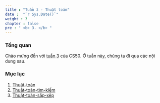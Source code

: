 ```yaml
---
title : "Tuần 3 - Thuật toán"
date :  "`r Sys.Date()`" 
weight : 3 
chapter : false
pre : " <b> 3. </b> "
---
```

### Tổng quan
Chào mừng đến với [tuần 3](https://baobaoupcloud.github.io/cs-w3/vi/) của CS50. Ở tuần này, chúng ta đi qua các nội dung sau.

### Mục lục
 1. [Thuật-toán](https://baobaoupcloud.github.io/cs-w3/vi/1-algorithms/)
 2. [Thuật-toán-tìm-kiếm](https://baobaoupcloud.github.io/cs-w3/vi/2-searching-algorithms/)
 3. [Thuật-toán-sắp-xếp](https://baobaoupcloud.github.io/cs-w3/vi/3-sorting-algorithms/)
